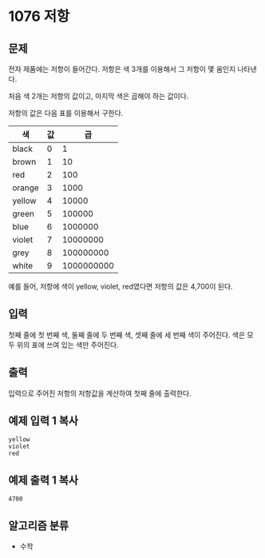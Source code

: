 # 1076 저항

## 문제

전자 제품에는 저항이 들어간다. 저항은 색 3개를 이용해서 그 저항이 몇 옴인지 나타낸다.

처음 색 2개는 저항의 값이고, 마지막 색은 곱해야 하는 값이다.

저항의 값은 다음 표를 이용해서 구한다.

| 색     | 값   | 곱         |
| ------ | ---- | ---------- |
| black  | 0    | 1          |
| brown  | 1    | 10         |
| red    | 2    | 100        |
| orange | 3    | 1000       |
| yellow | 4    | 10000      |
| green  | 5    | 100000     |
| blue   | 6    | 1000000    |
| violet | 7    | 10000000   |
| grey   | 8    | 100000000  |
| white  | 9    | 1000000000 |

예를 들어, 저항에 색이 yellow, violet, red였다면 저항의 값은 4,700이 된다.

## 입력

첫째 줄에 첫 번째 색, 둘째 줄에 두 번째 색, 셋째 줄에 세 번째 색이 주어진다. 색은 모두 위의 표에 쓰여 있는 색만 주어진다.

## 출력

입력으로 주어진 저항의 저항값을 계산하여 첫째 줄에 출력한다.

## 예제 입력 1 복사

```
yellow
violet
red
```

## 예제 출력 1 복사

```
4700
```

## 알고리즘 분류

- 수학